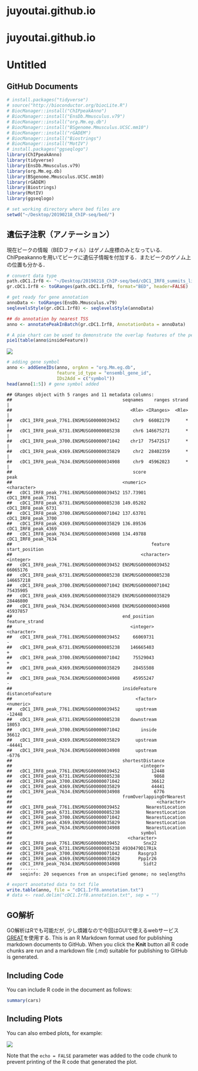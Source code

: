 # juyoutai.github.io
# juyoutai.github.io
Untitled
================

GitHub Documents
----------------

``` r
# install.packages("tidyverse")
# source("http://bioconductor.org/biocLite.R")
# BiocManager::install("ChIPpeakAnno")
# BiocManager::install("EnsDb.Mmusculus.v79")
# BiocManager::install("org.Mm.eg.db")
# BiocManager::install("BSgenome.Mmusculus.UCSC.mm10")
# BiocManager::install("rGADEM")
# BiocManager::install("Biostrings") 
# BiocManager::install("MotIV")
# install.packages("ggseqlogo")
library(ChIPpeakAnno)
library(tidyverse)
library(EnsDb.Mmusculus.v79)
library(org.Mm.eg.db)
library(BSgenome.Mmusculus.UCSC.mm10)
library(rGADEM)
library(Biostrings)
library(MotIV)
library(ggseqlogo)

# set working directory where bed files are
setwd("~/Desktop/20190218_ChIP-seq/bed/") 
```

遺伝子注釈（アノテーション）
----------------------------

現在ピークの情報（BEDファイル）はゲノム座標のみとなっている. ChIPpeakannoを用いてピークに遺伝子情報を付加する．またピークのゲノム上の位置も分かる．

``` r
# convert data type 
path.cDC1.Irf8 <- "~/Desktop/20190218_ChIP-seq/bed/cDC1_IRF8_summits_light_40.bed"
gr.cDC1.Irf8 <- toGRanges(path.cDC1.Irf8, format="BED", header=FALSE)

# get ready for gene annotation
annoData <- toGRanges(EnsDb.Mmusculus.v79)
seqlevelsStyle(gr.cDC1.Irf8) <- seqlevelsStyle(annoData)

## do annotation by nearest TSS
anno <- annotatePeakInBatch(gr.cDC1.Irf8, AnnotationData = annoData)

# A pie chart can be used to demonstrate the overlap features of the peaks.
pie1(table(anno$insideFeature))
```

![](github_test_files/figure-markdown_github/annotation-1.png)

``` r
# adding gene symbol
anno <- addGeneIDs(anno, orgAnn = "org.Mm.eg.db", 
                   feature_id_type = "ensembl_gene_id",
                   IDs2Add = c("symbol"))
head(anno[1:5]) # gene symbol added
```

    ## GRanges object with 5 ranges and 11 metadata columns:
    ##                                          seqnames    ranges strand |
    ##                                             <Rle> <IRanges>  <Rle> |
    ##   cDC1_IRF8_peak_7761.ENSMUSG00000039452     chr9  66082179      * |
    ##   cDC1_IRF8_peak_6731.ENSMUSG00000085238     chr6 146675271      * |
    ##   cDC1_IRF8_peak_3700.ENSMUSG00000071042    chr17  75472517      * |
    ##   cDC1_IRF8_peak_4369.ENSMUSG00000035829     chr2  28402359      * |
    ##   cDC1_IRF8_peak_7634.ENSMUSG00000034908     chr9  45962023      * |
    ##                                              score                peak
    ##                                          <numeric>         <character>
    ##   cDC1_IRF8_peak_7761.ENSMUSG00000039452 157.73901 cDC1_IRF8_peak_7761
    ##   cDC1_IRF8_peak_6731.ENSMUSG00000085238 149.05202 cDC1_IRF8_peak_6731
    ##   cDC1_IRF8_peak_3700.ENSMUSG00000071042 137.63701 cDC1_IRF8_peak_3700
    ##   cDC1_IRF8_peak_4369.ENSMUSG00000035829 136.89536 cDC1_IRF8_peak_4369
    ##   cDC1_IRF8_peak_7634.ENSMUSG00000034908 134.49788 cDC1_IRF8_peak_7634
    ##                                                     feature start_position
    ##                                                 <character>      <integer>
    ##   cDC1_IRF8_peak_7761.ENSMUSG00000039452 ENSMUSG00000039452       66065176
    ##   cDC1_IRF8_peak_6731.ENSMUSG00000085238 ENSMUSG00000085238      146657218
    ##   cDC1_IRF8_peak_3700.ENSMUSG00000071042 ENSMUSG00000071042       75435905
    ##   cDC1_IRF8_peak_4369.ENSMUSG00000035829 ENSMUSG00000035829       28446800
    ##   cDC1_IRF8_peak_7634.ENSMUSG00000034908 ENSMUSG00000034908       45937857
    ##                                          end_position feature_strand
    ##                                             <integer>    <character>
    ##   cDC1_IRF8_peak_7761.ENSMUSG00000039452     66069731              -
    ##   cDC1_IRF8_peak_6731.ENSMUSG00000085238    146665403              +
    ##   cDC1_IRF8_peak_3700.ENSMUSG00000071042     75529043              +
    ##   cDC1_IRF8_peak_4369.ENSMUSG00000035829     28455508              +
    ##   cDC1_IRF8_peak_7634.ENSMUSG00000034908     45955247              -
    ##                                          insideFeature distancetoFeature
    ##                                               <factor>         <numeric>
    ##   cDC1_IRF8_peak_7761.ENSMUSG00000039452      upstream            -12448
    ##   cDC1_IRF8_peak_6731.ENSMUSG00000085238    downstream             18053
    ##   cDC1_IRF8_peak_3700.ENSMUSG00000071042        inside             36612
    ##   cDC1_IRF8_peak_4369.ENSMUSG00000035829      upstream            -44441
    ##   cDC1_IRF8_peak_7634.ENSMUSG00000034908      upstream             -6776
    ##                                          shortestDistance
    ##                                                 <integer>
    ##   cDC1_IRF8_peak_7761.ENSMUSG00000039452            12448
    ##   cDC1_IRF8_peak_6731.ENSMUSG00000085238             9868
    ##   cDC1_IRF8_peak_3700.ENSMUSG00000071042            36612
    ##   cDC1_IRF8_peak_4369.ENSMUSG00000035829            44441
    ##   cDC1_IRF8_peak_7634.ENSMUSG00000034908             6776
    ##                                          fromOverlappingOrNearest
    ##                                                       <character>
    ##   cDC1_IRF8_peak_7761.ENSMUSG00000039452          NearestLocation
    ##   cDC1_IRF8_peak_6731.ENSMUSG00000085238          NearestLocation
    ##   cDC1_IRF8_peak_3700.ENSMUSG00000071042          NearestLocation
    ##   cDC1_IRF8_peak_4369.ENSMUSG00000035829          NearestLocation
    ##   cDC1_IRF8_peak_7634.ENSMUSG00000034908          NearestLocation
    ##                                                 symbol
    ##                                            <character>
    ##   cDC1_IRF8_peak_7761.ENSMUSG00000039452         Snx22
    ##   cDC1_IRF8_peak_6731.ENSMUSG00000085238 4930479D17Rik
    ##   cDC1_IRF8_peak_3700.ENSMUSG00000071042       Rasgrp3
    ##   cDC1_IRF8_peak_4369.ENSMUSG00000035829       Ppp1r26
    ##   cDC1_IRF8_peak_7634.ENSMUSG00000034908         Sidt2
    ##   -------
    ##   seqinfo: 20 sequences from an unspecified genome; no seqlengths

``` r
# export anootated data to txt file
write.table(anno, file = "cDC1.Irf8.annotation.txt")
# data <- read.delim("cDC1.Irf8.annotation.txt", sep = "")
```

GO解析
------

GO解析はRでも可能だが, 少し煩雑なので今回はGUIで使えるwebサービス[GREAT](http://great.stanford.edu/public/html/)を使用する. This is an R Markdown format used for publishing markdown documents to GitHub. When you click the **Knit** button all R code chunks are run and a markdown file (.md) suitable for publishing to GitHub is generated.

Including Code
--------------

You can include R code in the document as follows:

``` r
summary(cars)
```

Including Plots
---------------

You can also embed plots, for example:

![](github_test_files/figure-markdown_github/pressure-1.png)

Note that the `echo = FALSE` parameter was added to the code chunk to prevent printing of the R code that generated the plot.
